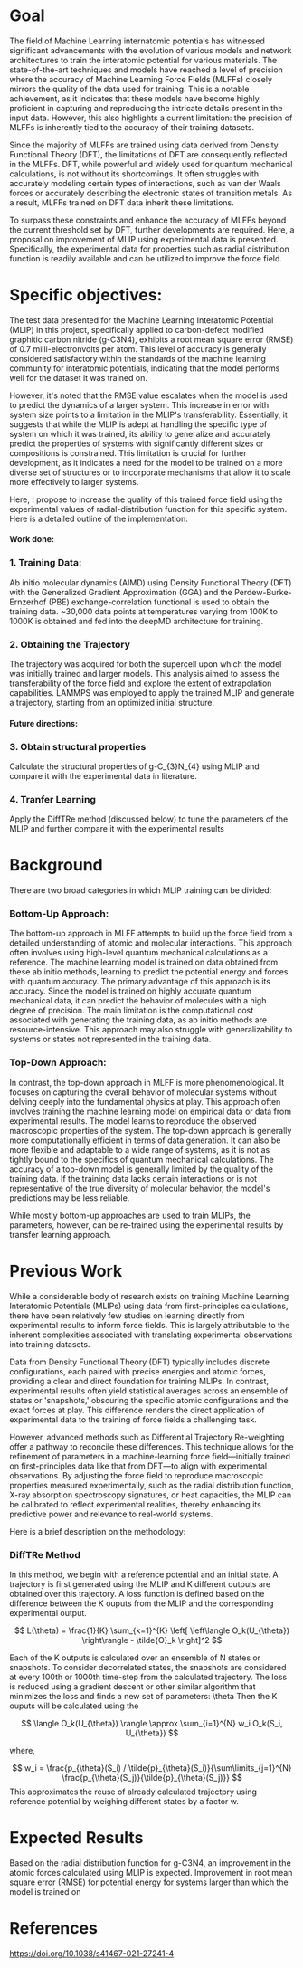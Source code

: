 # Goal
The field of Machine Learning internatomic potentials has witnessed significant advancements with the evolution of various models and network architectures to train the interatomic potential for various materials. The state-of-the-art techniques and models have reached a level of precision where the accuracy of Machine Learning Force Fields (MLFFs) closely mirrors the quality of the data used for training. This is a notable achievement, as it indicates that these models have become highly proficient in capturing and reproducing the intricate details present in the input data. However, this also highlights a current limitation: the precision of MLFFs is inherently tied to the accuracy of their training datasets.

Since the majority of MLFFs are trained using data derived from Density Functional Theory (DFT), the limitations of DFT are consequently reflected in the MLFFs. DFT, while powerful and widely used for quantum mechanical calculations, is not without its shortcomings. It often struggles with accurately modeling certain types of interactions, such as van der Waals forces or accurately describing the electronic states of transition metals. As a result, MLFFs trained on DFT data inherit these limitations.

To surpass these constraints and enhance the accuracy of MLFFs beyond the current threshold set by DFT, further developments are required. Here, a proposal on improvement of MLIP using experimental data is presented. Specifically, the experimental data for properties such as radial distribution function is readily available and can be utilized to improve the force field. 

# Specific objectives:
The test data presented for the Machine Learning Interatomic Potential (MLIP) in this project, specifically applied to carbon-defect modified graphitic carbon nitride (g-C3N4), exhibits a root mean square error (RMSE) of 0.7 milli-electronvolts per atom. This level of accuracy is generally considered satisfactory within the standards of the machine learning community for interatomic potentials, indicating that the model performs well for the dataset it was trained on.

However, it's noted that the RMSE value escalates when the model is used to predict the dynamics of a larger system. This increase in error with system size points to a limitation in the MLIP's transferability. Essentially, it suggests that while the MLIP is adept at handling the specific type of system on which it was trained, its ability to generalize and accurately predict the properties of systems with significantly different sizes or compositions is constrained. This limitation is crucial for further development, as it indicates a need for the model to be trained on a more diverse set of structures or to incorporate mechanisms that allow it to scale more effectively to larger systems.

Here, I propose to increase the quality of this trained force field using the experimental values of radial-distribution function for this specific system. Here is a detailed outline of the implementation: 

#### Work done:
### 1. Training Data: 
Ab initio molecular dynamics (AIMD) using Density Functional Theory (DFT) with the Generalized Gradient Approximation (GGA) and the Perdew-Burke-Ernzerhof (PBE) exchange-correlation functional is used to obtain the training data. ~30,000 data points at temperatures varying from 100K to 1000K is obtained and fed into the deepMD architecture for training.

### 2. Obtaining the Trajectory
The trajectory was acquired for both the supercell upon which the model was initially trained and larger models. This analysis aimed to assess the transferability of the force field and explore the extent of extrapolation capabilities. LAMMPS was employed to apply the trained MLIP and generate a trajectory, starting from an optimized initial structure. 

#### Future directions:
### 3. Obtain structural properties 
Calculate the structural properties of g-C_{3}N_{4} using MLIP and compare it with the experimental data in literature. 

### 4. Tranfer Learning
Apply the DiffTRe method (discussed below) to tune the parameters of the MLIP and further compare it with the experimental results 

# Background

There are two broad categories in which MLIP training can be divided: 

### Bottom-Up Approach:
The bottom-up approach in MLFF attempts to build up the force field from a detailed understanding of atomic and molecular interactions. This approach often involves using high-level quantum mechanical calculations as a reference. The machine learning model is trained on data obtained from these ab initio methods, learning to predict the potential energy and forces with quantum accuracy. The primary advantage of this approach is its accuracy. Since the model is trained on highly accurate quantum mechanical data, it can predict the behavior of molecules with a high degree of precision. The main limitation is the computational cost associated with generating the training data, as ab initio methods are resource-intensive. This approach may also struggle with generalizability to systems or states not represented in the training data.

### Top-Down Approach:
In contrast, the top-down approach in MLFF is more phenomenological. It focuses on capturing the overall behavior of molecular systems without delving deeply into the fundamental physics at play. This approach often involves training the machine learning model on empirical data or data from experimental results. The model learns to reproduce the observed macroscopic properties of the system. The top-down approach is generally more computationally efficient in terms of data generation. It can also be more flexible and adaptable to a wide range of systems, as it is not as tightly bound to the specifics of quantum mechanical calculations. The accuracy of a top-down model is generally limited by the quality of the training data. If the training data lacks certain interactions or is not representative of the true diversity of molecular behavior, the model's predictions may be less reliable.

While mostly bottom-up approaches are used to train MLIPs, the parameters, however, can be re-trained using the experimental results by transfer learning approach. 

# Previous Work

While a considerable body of research exists on training Machine Learning Interatomic Potentials (MLIPs) using data from first-principles calculations, there have been relatively few studies on learning directly from experimental results to inform force fields. This is largely attributable to the inherent complexities associated with translating experimental observations into training datasets.

Data from Density Functional Theory (DFT) typically includes discrete configurations, each paired with precise energies and atomic forces, providing a clear and direct foundation for training MLIPs. In contrast, experimental results often yield statistical averages across an ensemble of states or 'snapshots,' obscuring the specific atomic configurations and the exact forces at play. This difference renders the direct application of experimental data to the training of force fields a challenging task.

However, advanced methods such as Differential Trajectory Re-weighting offer a pathway to reconcile these differences. This technique allows for the refinement of parameters in a machine-learning force field—initially trained on first-principles data like that from DFT—to align with experimental observations. By adjusting the force field to reproduce macroscopic properties measured experimentally, such as the radial distribution function, X-ray absorption spectroscopy signatures, or heat capacities, the MLIP can be calibrated to reflect experimental realities, thereby enhancing its predictive power and relevance to real-world systems.

Here is a brief description on the methodology:

### DiffTRe Method

In this method, we begin with a reference potential and an initial state. A trajectory is first generated using the MLIP and K different outputs are obtained over this trajectory. 
A loss function is defined based on the difference between the K ouputs from the MLIP and the corresponding experimental output. 

$$
L(\theta) = \frac{1}{K} \sum_{k=1}^{K} \left[ \left\langle O_k(U_{\theta}) \right\rangle - \tilde{O}_k \right]^2
$$

Each of the K outputs is calculated over an ensemble of N states or snapshots. To consider decorrelated states, the snapshots are considered at every 100th or 1000th time-step from the calculated trajectory. 
The loss is reduced using a gradient descent or other similar algorithm that minimizes the loss and finds a new set of parameters: \theta
Then the K ouputs will be calculated using the 

$$
\langle O_k(U_{\theta}) \rangle \approx \sum_{i=1}^{N} w_i O_k(S_i, U_{\theta})
$$

where,

$$
w_i = \frac{p_{\theta}(S_i) / \tilde{p}_{\theta}(S_i)}{\sum\limits_{j=1}^{N} \frac{p_{\theta}(S_j)}{\tilde{p}_{\theta}(S_j)}}
$$
This approximates the reuse of already calculated trajectpry using reference potential by weighing different states by a factor w. 

# Expected Results
Based on the radial distribution function for g-C3N4, an improvement in the atomic forces calculated using MLIP is expected. 
Improvement in root mean square error (RMSE) for potential energy for systems larger than which the model is trained on 

# References
https://doi.org/10.1038/s41467-021-27241-4
